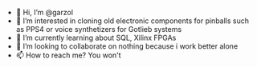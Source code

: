 - 👋 Hi, I’m @garzol
- 👀 I’m interested in cloning old electronic components for pinballs such as PPS4 or voice synthetizers for Gotlieb systems
- 🌱 I’m currently learning about SQL, Xilinx FPGAs
- 💞️ I’m looking to collaborate on nothing because i work better alone
- 📫 How to reach me? You won't

<!---
garzol/garzol is a ✨ special ✨ repository because its `README.md` (this file) appears on your GitHub profile.
You can click the Preview link to take a look at your changes.
--->
